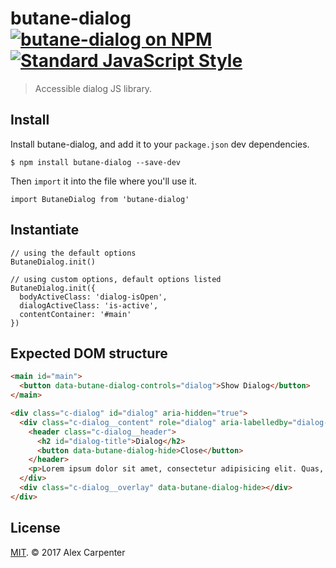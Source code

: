 # butane-dialog [![butane-dialog on NPM](https://img.shields.io/npm/v/butane-dialog.svg?style=flat-square)](https://www.npmjs.com/package/butane-dialog) [![Standard JavaScript Style](https://img.shields.io/badge/code_style-standard-brightgreen.svg?style=flat-square)](http://standardjs.com/)

> Accessible dialog JS library.

## Install

Install butane-dialog, and add it to your `package.json` dev dependencies.

```
$ npm install butane-dialog --save-dev
```

Then `import` it into the file where you'll use it.

```es6
import ButaneDialog from 'butane-dialog'
```

## Instantiate

```es6
// using the default options
ButaneDialog.init()

// using custom options, default options listed
ButaneDialog.init({
  bodyActiveClass: 'dialog-isOpen',
  dialogActiveClass: 'is-active',
  contentContainer: '#main'
})
```

## Expected DOM structure

```html
<main id="main">
  <button data-butane-dialog-controls="dialog">Show Dialog</button>
</main>

<div class="c-dialog" id="dialog" aria-hidden="true">
  <div class="c-dialog__content" role="dialog" aria-labelledby="dialog-title" aria-modal="true">
    <header class="c-dialog__header">
      <h2 id="dialog-title">Dialog</h2>
      <button data-butane-dialog-hide>Close</button>
    </header>
    <p>Lorem ipsum dolor sit amet, consectetur adipisicing elit. Quas, molestiae ad assumenda aliquam error aspernatur id consequatur architecto distinctio odit. Veritatis, dolorem rerum obcaecati quas velit quaerat saepe veniam sint?</p>
  </div>
  <div class="c-dialog__overlay" data-butane-dialog-hide></div>
</div>
```

## License

[MIT](https://opensource.org/licenses/MIT). © 2017 Alex Carpenter

